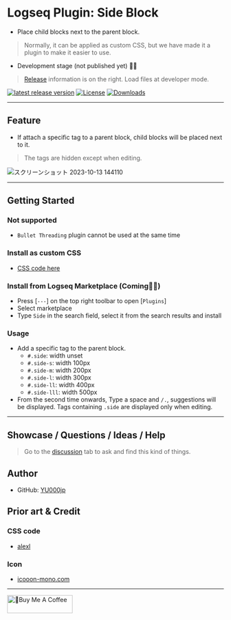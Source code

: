 # Logseq Plugin: Side Block

- Place child blocks next to the parent block.

> Normally, it can be applied as custom CSS, but we have made it a plugin to make it easier to use.

- Development stage (not published yet) 👷🚧

> [Release](https://github.com/YU000jp/logseq-plugin-side-block/releases) information is on the right. Load files at developer mode.

[![latest release version](https://img.shields.io/github/v/release/YU000jp/logseq-plugin-side-block)](https://github.com/YU000jp/logseq-plugin-side-block/releases)
[![License](https://img.shields.io/github/license/YU000jp/logseq-plugin-side-block?color=blue)](https://github.com/YU000jp/logseq-plugin-side-block/LICENSE)
[![Downloads](https://img.shields.io/github/downloads/YU000jp/logseq-plugin-side-block/total.svg)](https://github.com/YU000jp/logseq-plugin-side-block/releases)
<!-- Published 2023 -->

---

## Feature

- If attach a specific tag to a parent block, child blocks will be placed next to it.
> The tags are hidden except when editing.

![スクリーンショット 2023-10-13 144110](https://github.com/YU000jp/logseq-plugin-side-block/assets/111847207/c85ebc5e-9442-42c0-bac5-1616203483ca)

---

## Getting Started

### Not supported

- `Bullet Threading` plugin cannot be used at the same time

### Install as custom CSS

- [CSS code here](https://github.com/YU000jp/logseq-plugin-side-block/blob/main/src/style.css)

### Install from Logseq Marketplace (Coming👷🚧)

- Press [`---`] on the top right toolbar to open [`Plugins`]
- Select marketplace
- Type `Side` in the search field, select it from the search results and install

### Usage

- Add a specific tag to the parent block.
  - `#.side`: width unset
  - `#.side-s`: width 100px
  - `#.side-m`: width 200px
  - `#.side-l`: width 300px
  - `#.side-ll`: width 400px
  - `#.side-lll`: width 500px
- From the second time onwards, Type a space and `/.`, suggestions will be displayed.
Tags containing `.side` are displayed only when editing.

---

## Showcase / Questions / Ideas / Help

> Go to the [discussion](https://github.com/YU000jp/logseq-plugin-side-block/discussions) tab to ask and find this kind of things.

## Author

- GitHub: [YU000jp](https://github.com/YU000jp)

## Prior art & Credit

### CSS code

- [alexl](https://codeberg.org/alexl/for-logseq)

### Icon

- [icooon-mono.com](https://icooon-mono.com/00372-%e3%83%96%e3%83%ad%e3%83%83%e3%82%b3%e3%83%aa%e3%83%bc/)

---

<a href="https://www.buymeacoffee.com/yu000japan" target="_blank"><img src="https://cdn.buymeacoffee.com/buttons/v2/default-violet.png" alt="🍌Buy Me A Coffee" style="height: 42px;width: 152px" ></a>
